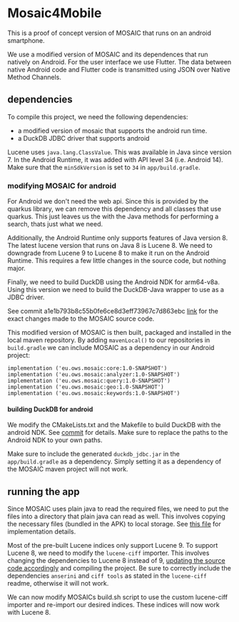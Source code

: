 # Mosaic4Mobile

This is a proof of concept version of MOSAIC that runs on an android smartphone.

We use a modified version of MOSAIC and its dependences that run natively on Android. For the user interface we use Flutter. The data between native Android code and Flutter code is transmitted using JSON over Native Method Channels.

## dependencies

To compile this project, we need the following dependencies:
- a modified version of mosaic that supports the android run time.
- a DuckDB JDBC driver that supports android

Lucene uses `java.lang.ClassValue`. This was available in Java since version 7. In the Android Runtime, it was added with API level 34 (i.e. Android 14). Make sure that the `minSdkVersion` is set to `34` in `app/build.gradle`.

### modifying MOSAIC for android

For Android we don't need the web api. Since this is provided by the quarkus library, we can remove this dependency and all classes that use quarkus. This just leaves us the with the Java methods for performing a search, thats just what we need.

Additionally, the Android Runtime only supports features of Java version 8. The latest lucene version that runs on Java 8 is Lucene 8. We need to downgrade from Lucene 9 to Lucene 8 to make it run on the Android Runtime. This requires a few little changes in the source code, but nothing major.

Finally, we need to build DuckDB using the Android NDK for arm64-v8a. Using this version we need to build the DuckDB-Java wrapper to use as a JDBC driver.

See commit a1e1b793b8c55b0fe6ce8d3eff73967c7d863ebc [link](https://opencode.it4i.eu/openwebsearcheu-public/mosaic-android/-/tree/a1e1b793b8c55b0fe6ce8d3eff73967c7d863ebc) for the exact changes made to the MOSAIC source code.

This modified version of MOSAIC is then built, packaged and installed in the local maven repository. By adding `mavenLocal()` to our repositories in `build.gradle` we can include MOSAIC as a dependency in our Android project:
```
implementation ('eu.ows.mosaic:core:1.0-SNAPSHOT')  
implementation ('eu.ows.mosaic:analyzer:1.0-SNAPSHOT')  
implementation ('eu.ows.mosaic:query:1.0-SNAPSHOT')  
implementation ('eu.ows.mosaic:geo:1.0-SNAPSHOT')  
implementation ('eu.ows.mosaic:keywords:1.0-SNAPSHOT')
```

#### building DuckDB for android

We modify the CMakeLists.txt and the Makefile to build DuckDB with the android NDK. See [commit](https://github.com/NeXTormer/duckdb-java/commit/45fdac6f864b12d6a5dfa4380fb3cd129f0f1531) for details. Make sure to replace the paths to the Android NDK to your own paths.

Make sure to include the generated `duckdb_jdbc.jar` in the `app/build.gradle` as a dependency. Simply setting it as a dependency of the MOSAIC maven project will not work.

## running the app

Since MOSAIC uses plain java to read the required files, we need to put the files into a directory that plain java can read as well.
This involves copying the necessary files (bundled in the APK) to local storage. See [this file](https://opencode.it4i.eu/openwebsearcheu-public/mosaic4mobile/-/blob/master/android/app/src/main/java/eu/ows/mosaicformobile/mosaic_for_mobile/MosaicInterface.java?ref_type=heads) for implementation details.

Most of the pre-built Lucene indices only support Lucene 9. To support Lucene 8, we need to modify the `lucene-ciff` importer. This involves changing the dependencies to Lucene 8 instead of 9, [updating the source code accordingly](https://github.com/NeXTormer/lucene-ciff/commit/bc1fcaa51bde7290ec2778bdec12b0549341e7f7#diff-aa57f8188ee9692668dd34ea4f6e8d0274bb5576307c2a132ec004c3b4a51e12) and compiling the project. Be sure to correctly include the dependencies `anserini` and `ciff tools` as stated in the `lucene-ciff` readme, otherwise it will not work.

We can now modify MOSAICs build.sh script to use the custom lucene-ciff importer and re-import our desired indices. These indices will now work with Lucene 8.
